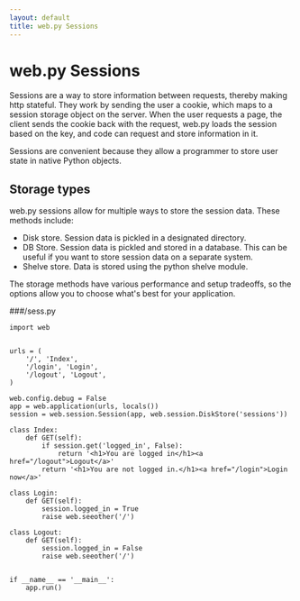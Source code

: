 ```yaml
---
layout: default
title: web.py Sessions
---
```


# web.py Sessions

Sessions are a way to store information between requests, thereby making http stateful.  They work by sending the user a cookie, which maps to a session storage object on the server.  When the user requests a page, the client sends the cookie back with the request, web.py loads the session based on the key, and code can request and store information in it.

Sessions are convenient because they allow a programmer to store user state in native Python objects.

## Storage types
web.py sessions allow for multiple ways to store the session data.  These methods include:

* Disk store. Session data is pickled in a designated directory.
* DB Store. Session data is pickled and stored in a database.  This can be useful if you want to store session data on a separate system.
* Shelve store. Data is stored using the python shelve module.

The storage methods have various performance and setup tradeoffs, so the options allow you to choose what's best for your application.


###/sess.py

    import web
    
    
    urls = (
        '/', 'Index',
        '/login', 'Login',
        '/logout', 'Logout',
    )
    
    web.config.debug = False
    app = web.application(urls, locals())
    session = web.session.Session(app, web.session.DiskStore('sessions'))      
    
    class Index:
        def GET(self):
            if session.get('logged_in', False):
                return '<h1>You are logged in</h1><a href="/logout">Logout</a>'
            return '<h1>You are not logged in.</h1><a href="/login">Login now</a>'
    
    class Login:
        def GET(self):
            session.logged_in = True
            raise web.seeother('/')
    
    class Logout:
        def GET(self):
            session.logged_in = False
            raise web.seeother('/')
    
    
    if __name__ == '__main__':
        app.run()